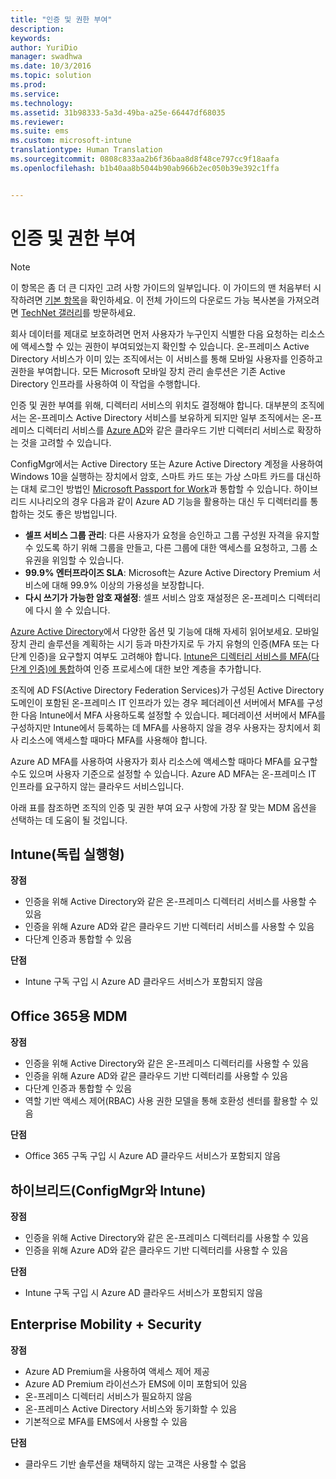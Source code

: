 ```yaml
---
title: "인증 및 권한 부여"
description: 
keywords: 
author: YuriDio
manager: swadhwa
ms.date: 10/3/2016
ms.topic: solution
ms.prod: 
ms.service: 
ms.technology: 
ms.assetid: 31b98333-5a3d-49ba-a25e-66447df68035
ms.reviewer: 
ms.suite: ems
ms.custom: microsoft-intune
translationtype: Human Translation
ms.sourcegitcommit: 0808c833aa2b6f36baa8d8f48ce797cc9f18aafa
ms.openlocfilehash: b1b40aa8b5044b90ab966b2ec050b39e392c1ffa


---
```


# 인증 및 권한 부여

>[!NOTE]
>이 항목은 좀 더 큰 디자인 고려 사항 가이드의 일부입니다. 이 가이드의 맨 처음부터 시작하려면 [기본 항목](mdm-design-considerations-guide.md)을 확인하세요. 이 전체 가이드의 다운로드 가능 복사본을 가져오려면 [TechNet 갤러리](https://gallery.technet.microsoft.com/Mobile-Device-Management-7d401582)를 방문하세요.

회사 데이터를 제대로 보호하려면 먼저 사용자가 누구인지 식별한 다음 요청하는 리소스에 액세스할 수 있는 권한이 부여되었는지 확인할 수 있습니다. 온-프레미스 Active Directory 서비스가 이미 있는 조직에서는 이 서비스를 통해 모바일 사용자를 인증하고 권한을 부여합니다. 모든 Microsoft 모바일 장치 관리 솔루션은 기존 Active Directory 인프라를 사용하여 이 작업을 수행합니다. 

인증 및 권한 부여를 위해, 디렉터리 서비스의 위치도 결정해야 합니다. 대부분의 조직에서는 온-프레미스 Active Directory 서비스를 보유하게 되지만 일부 조직에서는 온-프레미스 디렉터리 서비스를 [Azure AD](http://azure.microsoft.com/documentation/articles/active-directory-whatis/)와 같은 클라우드 기반 디렉터리 서비스로 확장하는 것을 고려할 수 있습니다. 

ConfigMgr에서는 Active Directory 또는 Azure Active Directory 계정을 사용하여 Windows 10을 실행하는 장치에서 암호, 스마트 카드 또는 가상 스마트 카드를 대신하는 대체 로그인 방법인 [Microsoft Passport for Work](https://technet.microsoft.com/library/mt488797.aspx)과 통합할 수 있습니다. 하이브리드 시나리오의 경우 다음과 같이 Azure AD 기능을 활용하는 대신 두 디렉터리를 통합하는 것도 좋은 방법입니다.

- **셀프 서비스 그룹 관리**: 다른 사용자가 요청을 승인하고 그룹 구성원 자격을 유지할 수 있도록 하기 위해 그룹을 만들고, 다른 그룹에 대한 액세스를 요청하고, 그룹 소유권을 위임할 수 있습니다.
- **99.9% 엔터프라이즈 SLA**: Microsoft는 Azure Active Directory Premium 서비스에 대해 99.9% 이상의 가용성을  보장합니다.
- **다시 쓰기가 가능한 암호 재설정**: 셀프 서비스 암호 재설정은 온-프레미스 디렉터리에 다시 쓸 수 있습니다.

[Azure Active Directory](https://msdn.microsoft.com/library/azure/dn532272.aspx)에서 다양한 옵션 및 기능에 대해 자세히 읽어보세요.
모바일 장치 관리 솔루션을 계획하는 시기 등과 마찬가지로 두 가지 유형의 인증(MFA 또는 다단계 인증)을 요구할지 여부도 고려해야 합니다. [Intune은 디렉터리 서비스를 MFA(다단계 인증)에 통합](https://technet.microsoft.com/library/dn889751.aspx)하여 인증 프로세스에 대한 보안 계층을 추가합니다. 

조직에 AD FS(Active Directory Federation Services)가 구성된 Active Directory 도메인이 포함된 온-프레미스 IT 인프라가 있는 경우 페더레이션 서버에서 MFA를 구성한 다음 Intune에서 MFA 사용하도록 설정할 수 있습니다. 페더레이션 서버에서 MFA를 구성하지만 Intune에서 등록하는 데 MFA를 사용하지 않을 경우 사용자는 장치에서 회사 리소스에 액세스할 때마다 MFA를 사용해야 합니다. 

Azure AD MFA를 사용하여 사용자가 회사 리소스에 액세스할 때마다 MFA를 요구할 수도 있으며 사용자 기준으로 설정할 수 있습니다. Azure AD MFA는 온-프레미스 IT 인프라를 요구하지 않는 클라우드 서비스입니다.

아래 표를 참조하면 조직의 인증 및 권한 부여 요구 사항에 가장 잘 맞는 MDM 옵션을 선택하는 데 도움이 될 것입니다.

## Intune(독립 실행형)

**장점**

- 인증을 위해 Active Directory와 같은 온-프레미스 디렉터리 서비스를 사용할 수 있음
- 인증을 위해 Azure AD와 같은 클라우드 기반 디렉터리 서비스를 사용할 수 있음
- 다단계 인증과 통합할 수 있음

**단점**

- Intune 구독 구입 시 Azure AD 클라우드 서비스가 포함되지 않음

## Office 365용 MDM

**장점**

- 인증을 위해 Active Directory와 같은 온-프레미스 디렉터리를 사용할 수 있음
- 인증을 위해 Azure AD와 같은 클라우드 기반 디렉터리를 사용할 수 있음
- 다단계 인증과 통합할 수 있음
- 역할 기반 액세스 제어(RBAC) 사용 권한 모델을 통해 호환성 센터를 활용할 수 있음

**단점**

- Office 365 구독 구입 시 Azure AD 클라우드 서비스가 포함되지 않음

## 하이브리드(ConfigMgr와 Intune)

**장점**

- 인증을 위해 Active Directory와 같은 온-프레미스 디렉터리를 사용할 수 있음
- 인증을 위해 Azure AD와 같은 클라우드 기반 디렉터리를 사용할 수 있음

**단점**

- Intune 구독 구입 시 Azure AD 클라우드 서비스가 포함되지 않음

## Enterprise Mobility + Security

**장점**

- Azure AD Premium을 사용하여 액세스 제어 제공
- Azure AD Premium 라이선스가 EMS에 이미 포함되어 있음
- 온-프레미스 디렉터리 서비스가 필요하지 않음
- 온-프레미스 Active Directory 서비스와 동기화할 수 있음
- 기본적으로 MFA를 EMS에서 사용할 수 있음

**단점**

- 클라우드 기반 솔루션을 채택하지 않는 고객은 사용할 수 없음




<!--HONumber=Oct16_HO1-->


